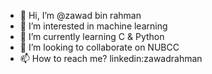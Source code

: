 - 👋 Hi, I’m @zawad bin rahman
- 👀 I’m interested in machine learning
- 🌱 I’m currently learning C & Python
- 💞️ I’m looking to collaborate on NUBCC
- 📫 How to reach me? linkedin:zawadrahman


